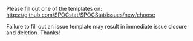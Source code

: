 Please fill out one of the templates on: https://github.com/SPOCstat/SPOCStat/issues/new/choose

Failure to fill out an issue template may result in immediate issue closure and deletion. Thanks!
